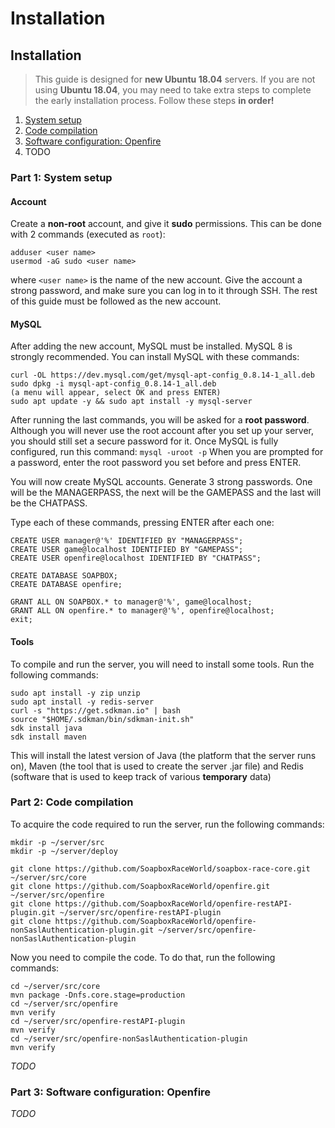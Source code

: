 # Installation

## Installation

> This guide is designed for **new Ubuntu 18.04** servers. If you are not using **Ubuntu 18.04**, you may need to take extra steps to complete the early installation process. Follow these steps **in order!**

1. [System setup](https://github.com/SoapboxRaceWorld/soapbox-race-core/wiki/Installation#part-1-system-setup)
2. [Code compilation](https://github.com/SoapboxRaceWorld/soapbox-race-core/wiki/Installation#part-2-code-compilation)
3. [Software configuration: Openfire](https://github.com/SoapboxRaceWorld/soapbox-race-core/wiki/Installation#part-3-software-configuration-openfire)
4. TODO

###  Part 1: System setup

####  Account

Create a **non-root** account, and give it **sudo** permissions. This can be done with 2 commands \(executed as `root`\):

```text
adduser <user name>
usermod -aG sudo <user name>
```

where `<user name>` is the name of the new account. Give the account a strong password, and make sure you can log in to it through SSH. The rest of this guide must be followed as the new account.

####  MySQL

After adding the new account, MySQL must be installed. MySQL 8 is strongly recommended. You can install MySQL with these commands:

```text
curl -OL https://dev.mysql.com/get/mysql-apt-config_0.8.14-1_all.deb
sudo dpkg -i mysql-apt-config_0.8.14-1_all.deb
(a menu will appear, select OK and press ENTER)
sudo apt update -y && sudo apt install -y mysql-server
```

After running the last commands, you will be asked for a **root password**. Although you will never use the root account after you set up your server, you should still set a secure password for it. Once MySQL is fully configured, run this command: `mysql -uroot -p` When you are prompted for a password, enter the root password you set before and press ENTER.

You will now create MySQL accounts. Generate 3 strong passwords. One will be the MANAGERPASS, the next will be the GAMEPASS and the last will be the CHATPASS.

Type each of these commands, pressing ENTER after each one:

```text
CREATE USER manager@'%' IDENTIFIED BY "MANAGERPASS";
CREATE USER game@localhost IDENTIFIED BY "GAMEPASS";
CREATE USER openfire@localhost IDENTIFIED BY "CHATPASS";

CREATE DATABASE SOAPBOX;
CREATE DATABASE openfire;

GRANT ALL ON SOAPBOX.* to manager@'%', game@localhost;
GRANT ALL ON openfire.* to manager@'%', openfire@localhost;
exit;
```

####  Tools

To compile and run the server, you will need to install some tools. Run the following commands:

```text
sudo apt install -y zip unzip
sudo apt install -y redis-server
curl -s "https://get.sdkman.io" | bash
source "$HOME/.sdkman/bin/sdkman-init.sh"
sdk install java
sdk install maven
```

This will install the latest version of Java \(the platform that the server runs on\), Maven \(the tool that is used to create the server .jar file\) and Redis \(software that is used to keep track of various **temporary** data\)

###  Part 2: Code compilation

To acquire the code required to run the server, run the following commands:

```text
mkdir -p ~/server/src
mkdir -p ~/server/deploy

git clone https://github.com/SoapboxRaceWorld/soapbox-race-core.git ~/server/src/core
git clone https://github.com/SoapboxRaceWorld/openfire.git ~/server/src/openfire
git clone https://github.com/SoapboxRaceWorld/openfire-restAPI-plugin.git ~/server/src/openfire-restAPI-plugin
git clone https://github.com/SoapboxRaceWorld/openfire-nonSaslAuthentication-plugin.git ~/server/src/openfire-nonSaslAuthentication-plugin
```

Now you need to compile the code. To do that, run the following commands:

```text
cd ~/server/src/core
mvn package -Dnfs.core.stage=production
cd ~/server/src/openfire
mvn verify
cd ~/server/src/openfire-restAPI-plugin
mvn verify
cd ~/server/src/openfire-nonSaslAuthentication-plugin
mvn verify
```

_TODO_

###  Part 3: Software configuration: Openfire

_TODO_

